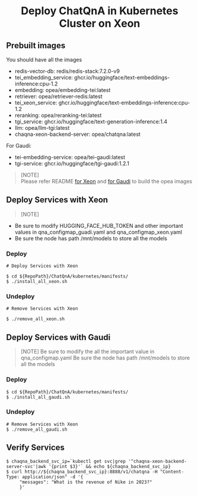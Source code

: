 <h1 align="center" id="title">Deploy ChatQnA in Kubernetes Cluster on Xeon</h1>

## Prebuilt images

You should have all the images

- redis-vector-db: redis/redis-stack:7.2.0-v9
- tei_embedding_service: ghcr.io/huggingface/text-embeddings-inference:cpu-1.2
- embedding: opea/embedding-tei:latest
- retriever: opea/retriever-redis:latest
- tei_xeon_service: ghcr.io/huggingface/text-embeddings-inference:cpu-1.2
- reranking: opea/reranking-tei:latest
- tgi_service: ghcr.io/huggingface/text-generation-inference:1.4
- llm: opea/llm-tgi:latest
- chaqna-xeon-backend-server: opea/chatqna:latest

For Gaudi:

- tei-embedding-service: opea/tei-gaudi:latest
- tgi-service: ghcr.io/huggingface/tgi-gaudi:1.2.1

> [NOTE]  
> Please refer README [for Xeon](https://github.com/opea-project/GenAIExamples/blob/main/ChatQnA/docker-composer/xeon/README.md) and [for Gaudi](https://github.com/opea-project/GenAIExamples/blob/main/ChatQnA/docker-composer/gaudi/README.md) to build the opea images

## Deploy Services with Xeon

> [NOTE]

- Be sure to modify HUGGING_FACE_HUB_TOKEN and other important values in qna_configmap_guadi.yaml and qna_configmap_xeon.yaml
- Be sure the node has path /mnt/models to store all the models

### Deploy

```
# Deploy Services with Xeon

$ cd ${RepoPath}/ChatQnA/kubernetes/manifests/
$ ./install_all_xeon.sh
```

### Undeploy

```
# Remove Services with Xeon

$ ./remove_all_xeon.sh
```

## Deploy Services with Gaudi

> [NOTE]
> Be sure to modify the all the important value in qna_configmap.yaml
> Be sure the node has path /mnt/models to store all the models

### Deploy

```
$ cd ${RepoPath}/ChatQnA/kubernetes/manifests/
$ ./install_all_gaudi.sh
```

### Undeploy

```
# Remove Services with Xeon
$ ./remove_all_gaudi.sh
```

## Verify Services

```
$ chaqna_backend_svc_ip=`kubectl get svc|grep '^chaqna-xeon-backend-server-svc'|awk '{print $3}'` && echo ${chaqna_backend_svc_ip}
$ curl http://${chaqna_backend_svc_ip}:8888/v1/chatqna -H "Content-Type: application/json" -d '{
     "messages": "What is the revenue of Nike in 2023?"
     }'
```
